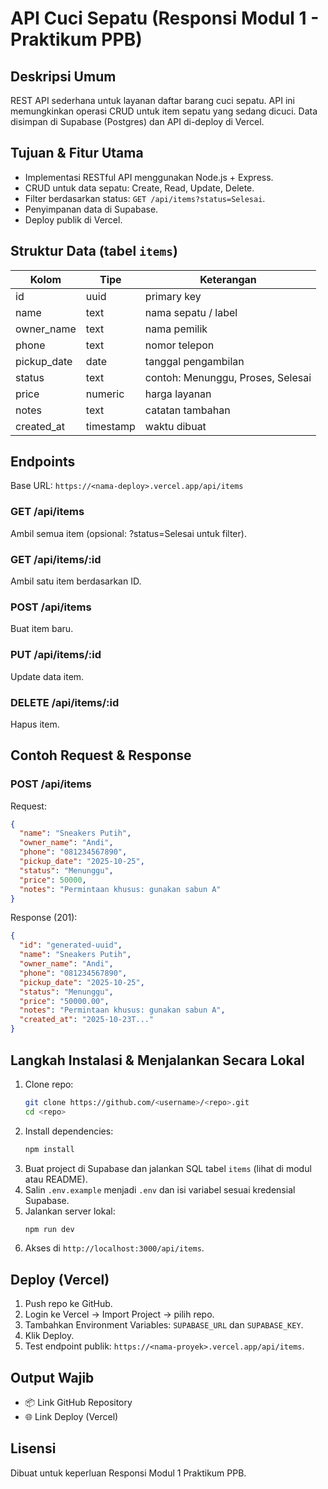 # API Cuci Sepatu (Responsi Modul 1 - Praktikum PPB)

## Deskripsi Umum
REST API sederhana untuk layanan daftar barang cuci sepatu. API ini memungkinkan operasi CRUD untuk item sepatu yang sedang dicuci. Data disimpan di Supabase (Postgres) dan API di-deploy di Vercel.

## Tujuan & Fitur Utama
- Implementasi RESTful API menggunakan Node.js + Express.
- CRUD untuk data sepatu: Create, Read, Update, Delete.
- Filter berdasarkan status: `GET /api/items?status=Selesai`.
- Penyimpanan data di Supabase.
- Deploy publik di Vercel.

## Struktur Data (tabel `items`)
| Kolom | Tipe | Keterangan |
|-------|------|------------|
| id | uuid | primary key |
| name | text | nama sepatu / label |
| owner_name | text | nama pemilik |
| phone | text | nomor telepon |
| pickup_date | date | tanggal pengambilan |
| status | text | contoh: Menunggu, Proses, Selesai |
| price | numeric | harga layanan |
| notes | text | catatan tambahan |
| created_at | timestamp | waktu dibuat |

## Endpoints
Base URL: `https://<nama-deploy>.vercel.app/api/items`

### GET /api/items
Ambil semua item (opsional: ?status=Selesai untuk filter).

### GET /api/items/:id
Ambil satu item berdasarkan ID.

### POST /api/items
Buat item baru.

### PUT /api/items/:id
Update data item.

### DELETE /api/items/:id
Hapus item.

## Contoh Request & Response

### POST /api/items
Request:
```json
{
  "name": "Sneakers Putih",
  "owner_name": "Andi",
  "phone": "081234567890",
  "pickup_date": "2025-10-25",
  "status": "Menunggu",
  "price": 50000,
  "notes": "Permintaan khusus: gunakan sabun A"
}
```
Response (201):
```json
{
  "id": "generated-uuid",
  "name": "Sneakers Putih",
  "owner_name": "Andi",
  "phone": "081234567890",
  "pickup_date": "2025-10-25",
  "status": "Menunggu",
  "price": "50000.00",
  "notes": "Permintaan khusus: gunakan sabun A",
  "created_at": "2025-10-23T..."
}
```

## Langkah Instalasi & Menjalankan Secara Lokal
1. Clone repo:
   ```bash
   git clone https://github.com/<username>/<repo>.git
   cd <repo>
   ```
2. Install dependencies:
   ```bash
   npm install
   ```
3. Buat project di Supabase dan jalankan SQL tabel `items` (lihat di modul atau README).
4. Salin `.env.example` menjadi `.env` dan isi variabel sesuai kredensial Supabase.
5. Jalankan server lokal:
   ```bash
   npm run dev
   ```
6. Akses di `http://localhost:3000/api/items`.

## Deploy (Vercel)
1. Push repo ke GitHub.
2. Login ke Vercel → Import Project → pilih repo.
3. Tambahkan Environment Variables: `SUPABASE_URL` dan `SUPABASE_KEY`.
4. Klik Deploy.
5. Test endpoint publik: `https://<nama-proyek>.vercel.app/api/items`.

## Output Wajib
- 📦 Link GitHub Repository
- 🌐 Link Deploy (Vercel)

## Lisensi
Dibuat untuk keperluan Responsi Modul 1 Praktikum PPB.
